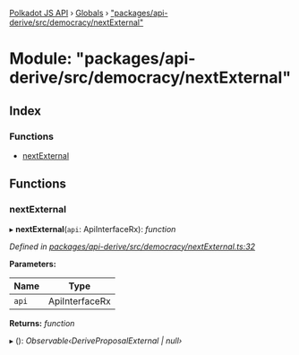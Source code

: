 [Polkadot JS API](../README.md) › [Globals](../globals.md) › ["packages/api-derive/src/democracy/nextExternal"](_packages_api_derive_src_democracy_nextexternal_.md)

# Module: "packages/api-derive/src/democracy/nextExternal"

## Index

### Functions

* [nextExternal](_packages_api_derive_src_democracy_nextexternal_.md#nextexternal)

## Functions

###  nextExternal

▸ **nextExternal**(`api`: ApiInterfaceRx): *function*

*Defined in [packages/api-derive/src/democracy/nextExternal.ts:32](https://github.com/polkadot-js/api/blob/3cf67c975/packages/api-derive/src/democracy/nextExternal.ts#L32)*

**Parameters:**

Name | Type |
------ | ------ |
`api` | ApiInterfaceRx |

**Returns:** *function*

▸ (): *Observable‹DeriveProposalExternal | null›*
